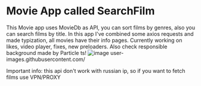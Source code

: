 # Movie App called SearchFilm
This Movie app uses MovieDb as API, you can sort films by genres, also you can search films by title. In this app I've combined some axios requests and made typization, all movies have their info pages. Currently working on likes, video player, fixes, new preloaders. Also check responsible background made by Particle ts! 
![image](https://avatars.githubusercontent.com/u/170442169?s=48&v=4.png)
user-images.githubusercontent.com/

Important info: this api don't work with russian ip, so if you want to fetch films use VPN/PROXY

